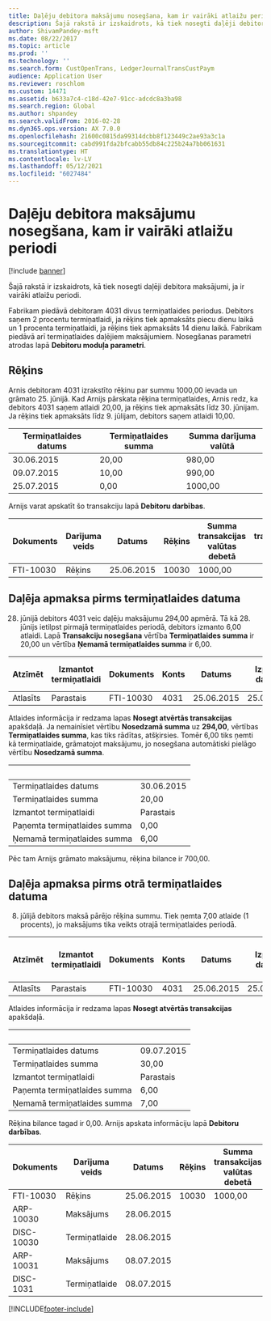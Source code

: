 ```yaml
---
title: Daļēju debitora maksājumu nosegšana, kam ir vairāki atlaižu periodi
description: Šajā rakstā ir izskaidrots, kā tiek nosegti daļēji debitora maksājumi, ja ir vairāki atlaižu periodi.
author: ShivamPandey-msft
ms.date: 08/22/2017
ms.topic: article
ms.prod: ''
ms.technology: ''
ms.search.form: CustOpenTrans, LedgerJournalTransCustPaym
audience: Application User
ms.reviewer: roschlom
ms.custom: 14471
ms.assetid: b633a7c4-c18d-42e7-91cc-adcdc8a3ba98
ms.search.region: Global
ms.author: shpandey
ms.search.validFrom: 2016-02-28
ms.dyn365.ops.version: AX 7.0.0
ms.openlocfilehash: 21600c0815da99314dcbb8f123449c2ae93a3c1a
ms.sourcegitcommit: cabd991fda2bfcabb55db84c225b24a7bb061631
ms.translationtype: HT
ms.contentlocale: lv-LV
ms.lasthandoff: 05/12/2021
ms.locfileid: "6027484"
---
```

# <a name="settle-a-partial-customer-payment-that-has-multiple-discount-periods"></a>Daļēju debitora maksājumu nosegšana, kam ir vairāki atlaižu periodi

[!include [banner](../includes/banner.md)]

Šajā rakstā ir izskaidrots, kā tiek nosegti daļēji debitora maksājumi, ja ir vairāki atlaižu periodi.

Fabrikam piedāvā debitoram 4031 divus termiņatlaides periodus. Debitors saņem 2 procentu termiņatlaidi, ja rēķins tiek apmaksāts piecu dienu laikā un 1 procenta termiņatlaidi, ja rēķins tiek apmaksāts 14 dienu laikā. Fabrikam piedāvā arī termiņatlaides daļējiem maksājumiem. Nosegšanas parametri atrodas lapā **Debitoru moduļa parametri**.

## <a name="invoice"></a>Rēķins
Arnis debitoram 4031 izrakstīto rēķinu par summu 1000,00 ievada un grāmato 25. jūnijā. Kad Arnijs pārskata rēķina termiņatlaides, Arnis redz, ka debitors 4031 saņem atlaidi 20,00, ja rēķins tiek apmaksāts līdz 30. jūnijam. Ja rēķins tiek apmaksāts līdz 9. jūlijam, debitors saņem atlaidi 10,00.

| Termiņatlaides datums | Termiņatlaides summa | Summa darījuma valūtā |
|--------------------|----------------------|--------------------------------|
| 30.06.2015          | 20,00                | 980,00                         |
| 09.07.2015           | 10,00                | 990,00                         |
| 25.07.2015          | 0,00                 | 1000,00                       |

Arnijs varat apskatīt šo transakciju lapā **Debitoru darbības**.

| Dokuments   | Darījuma veids | Datums      | Rēķins | Summa transakcijas valūtas debetā | Summa transakcijas valūtas kredītā | Bilance  | Valūta |
|-----------|------------------|-----------|---------|--------------------------------------|---------------------------------------|----------|----------|
| FTI-10030 | Rēķins          | 25.06.2015 | 10030   | 1000,00                             |                                       | 1000,00 | USD      |

## <a name="partial-payment-before-the-cash-discount-date"></a>Daļēja apmaksa pirms termiņatlaides datuma
28. jūnijā debitors 4031 veic daļēju maksājumu 294,00 apmērā. Tā kā 28. jūnijs ietilpst pirmajā termiņatlaides periodā, debitors izmanto 6,00 atlaidi. Lapā **Transakciju nosegšana** vērtība **Termiņatlaides summa** ir 20,00 un vērtība **Ņemamā termiņatlaides summa** ir 6,00.

| Atzīmēt     | Izmantot termiņatlaidi | Dokuments   | Konts | Datums      | Izpildes datums  | Rēķins | Summa darījuma valūtā | Valūta | Nosedzamā summa |
|----------|-------------------|-----------|---------|-----------|-----------|---------|--------------------------------|----------|------------------|
| Atlasīts | Parastais            | FTI-10030 | 4031    | 25.06.2015 | 25.07.2015 | 10030   | 1000,00                       | USD      | 294,00           |

Atlaides informācija ir redzama lapas **Nosegt atvērtās transakcijas** apakšdaļā. Ja nemainīsiet vērtību **Nosedzamā summa** uz **294,00**, vērtības **Termiņatlaides summa**, kas tiks rādītas, atšķirsies. Tomēr 6,00 tiks ņemti kā termiņatlaide, grāmatojot maksājumu, jo nosegšana automātiski pielāgo vērtību **Nosedzamā summa**.

| &nbsp;                       | &nbsp;    |
|------------------------------|-----------|
| Termiņatlaides datums           | 30.06.2015 |
| Termiņatlaides summa         | 20,00     |
| Izmantot termiņatlaidi            | Parastais    |
| Paņemta termiņatlaides summa          | 0,00      |
| Ņemamā termiņatlaides summa | 6,00      |

Pēc tam Arnijs grāmato maksājumu, rēķina bilance ir 700,00.

## <a name="partial-payment-before-the-second-cash-discount-date"></a>Daļēja apmaksa pirms otrā termiņatlaides datuma
8. jūlijā debitors maksā pārējo rēķina summu. Tiek ņemta 7,00 atlaide (1 procents), jo maksājums tika veikts otrajā termiņatlaides periodā.

| Atzīmēt     | Izmantot termiņatlaidi | Dokuments   | Konts | Datums      | Izpildes datums  | Rēķins | Summa transakcijas valūtas debetā | Summa transakcijas valūtas kredītā | Valūta | Nosedzamā summa |
|----------|-------------------|-----------|---------|-----------|-----------|---------|--------------------------------------|---------------------------------------|----------|------------------|
| Atlasīts | Parastais            | FTI-10030 | 4031    | 25.06.2015 | 25.07.2015 | 10030   | 700,00                               |                                       | USD      | 693,00           |

Atlaides informācija ir redzama lapas **Nosegt atvērtās transakcijas** apakšdaļā.

| &nbsp;                       | &nbsp;    |
|------------------------------|-----------|
| Termiņatlaides datums           | 09.07.2015 |
| Termiņatlaides summa         | 30,00     |
| Izmantot termiņatlaidi            | Parastais    |
| Paņemta termiņatlaides summa          | 6,00      |
| Ņemamā termiņatlaides summa | 7,00      |

Rēķina bilance tagad ir 0,00. Arnijs apskata informāciju lapā **Debitoru darbības**.

| Dokuments    | Darījuma veids | Datums      | Rēķins | Summa transakcijas valūtas debetā | Summa transakcijas valūtas kredītā | Bilance | Valūta |
|------------|------------------|-----------|---------|--------------------------------------|---------------------------------------|---------|----------|
| FTI-10030  | Rēķins          | 25.06.2015 | 10030   | 1000,00                             |                                       | 0,00    | USD      |
| ARP-10030  |  Maksājums         | 28.06.2015 |         |                                      | 294,00                                | 0,00    | USD      |
| DISC-10030 |  Termiņatlaide   | 28.06.2015 |         |                                      | 6,00                                  | 0,00    | USD      |
| ARP-10031  |  Maksājums         | 08.07.2015  |         |                                      | 693,00                                | 0,00    | USD      |
| DISC-1031  |  Termiņatlaide   | 08.07.2015  |         |                                      | 7,00                                  | 0,00    | USD      |







[!INCLUDE[footer-include](../../includes/footer-banner.md)]